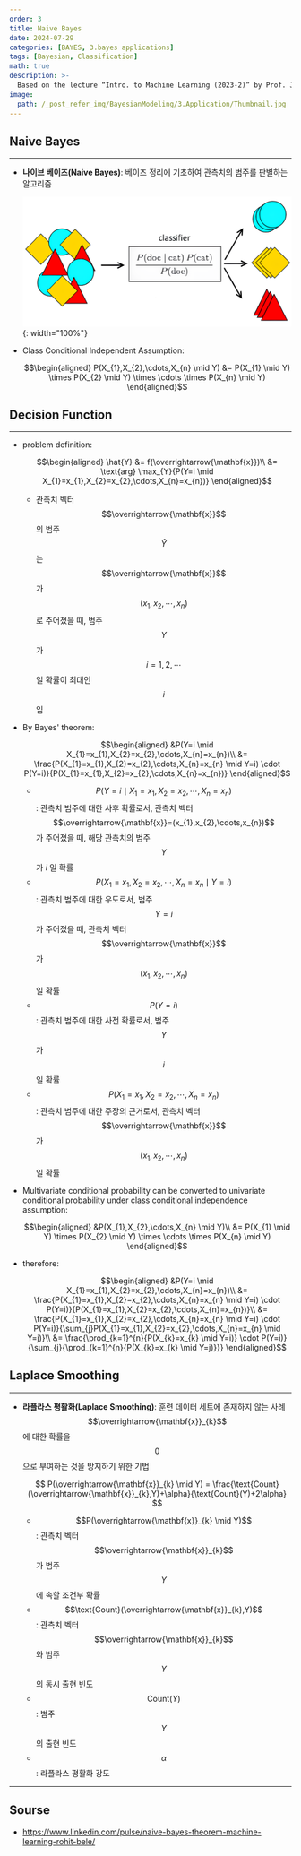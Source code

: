 ```yaml
---
order: 3
title: Naive Bayes
date: 2024-07-29
categories: [BAYES, 3.bayes applications]
tags: [Bayesian, Classification]
math: true
description: >-
  Based on the lecture “Intro. to Machine Learning (2023-2)” by Prof. Je Hyuk Lee, Dept. of Data Science, The Grad. School, Kookmin Univ.
image:
  path: /_post_refer_img/BayesianModeling/3.Application/Thumbnail.jpg
---
```


## Naive Bayes
-----

- **나이브 베이즈(Naive Bayes)**: 베이즈 정리에 기초하여 관측치의 범주를 판별하는 알고리즘

    ![01](/_post_refer_img/BayesianModeling/3.Application/03-01.png){: width="100%"}

- Class Conditional Independent Assumption:

    $$\begin{aligned}
    P(X_{1},X_{2},\cdots,X_{n} \mid Y)
    &= P(X_{1} \mid Y) \times P(X_{2} \mid Y) \times \cdots \times P(X_{n} \mid Y)
    \end{aligned}$$

## Decision Function
-----

- problem definition:

    $$\begin{aligned}
    \hat{Y}
    &= f(\overrightarrow{\mathbf{x}})\\
    &= \text{arg} \max_{Y}{P(Y=i \mid X_{1}=x_{1},X_{2}=x_{2},\cdots,X_{n}=x_{n})}
    \end{aligned}$$

    - 관측치 벡터 $$\overrightarrow{\mathbf{x}}$$ 의 범주 $$\hat{Y}$$ 는 $$\overrightarrow{\mathbf{x}}$$ 가 $$(x_{1},x_{2},\cdots,x_{n})$$ 로 주어졌을 때, 범주 $$Y$$ 가 $$i=1,2,\cdots$$ 일 확률이 최대인 $$i$$ 임

- By Bayes' theorem:

    $$\begin{aligned}
    &P(Y=i \mid X_{1}=x_{1},X_{2}=x_{2},\cdots,X_{n}=x_{n})\\
    &= \frac{P(X_{1}=x_{1},X_{2}=x_{2},\cdots,X_{n}=x_{n} \mid Y=i) \cdot P(Y=i)}{P(X_{1}=x_{1},X_{2}=x_{2},\cdots,X_{n}=x_{n})}
    \end{aligned}$$

    - $$P(Y=i \mid X_{1}=x_{1},X_{2}=x_{2},\cdots,X_{n}=x_{n})$$ : 관측치 범주에 대한 사후 확률로서, 관측치 벡터 $$\overrightarrow{\mathbf{x}}=(x_{1},x_{2},\cdots,x_{n})$$ 가 주어졌을 때, 해당 관측치의 범주 $$Y$$ 가 $i$ 일 확률
    - $$P(X_{1}=x_{1},X_{2}=x_{2},\cdots,X_{n}=x_{n} \mid Y=i)$$ : 관측치 범주에 대한 우도로서, 범주 $$Y=i$$ 가 주어졌을 때, 관측치 벡터 $$\overrightarrow{\mathbf{x}}$$ 가 $$(x_{1},x_{2},\cdots,x_{n})$$ 일 확률
    - $$P(Y=i)$$ : 관측치 범주에 대한 사전 확률로서, 범주 $$Y$$ 가 $$i$$ 일 확률
    - $$P(X_{1}=x_{1},X_{2}=x_{2},\cdots,X_{n}=x_{n})$$ : 관측치 범주에 대한 주장의 근거로서, 관측치 벡터 $$\overrightarrow{\mathbf{x}}$$ 가 $$(x_{1},x_{2},\cdots,x_{n})$$ 일 확률

- Multivariate conditional probability can be converted to univariate conditional probability under class conditional independence assumption:

    $$\begin{aligned}
    &P(X_{1},X_{2},\cdots,X_{n} \mid Y)\\
    &= P(X_{1} \mid Y) \times P(X_{2} \mid Y) \times \cdots \times P(X_{n} \mid Y)
    \end{aligned}$$

- therefore:

    $$\begin{aligned}
    &P(Y=i \mid X_{1}=x_{1},X_{2}=x_{2},\cdots,X_{n}=x_{n})\\
    &= \frac{P(X_{1}=x_{1},X_{2}=x_{2},\cdots,X_{n}=x_{n} \mid Y=i) \cdot P(Y=i)}{P(X_{1}=x_{1},X_{2}=x_{2},\cdots,X_{n}=x_{n})}\\
    &= \frac{P(X_{1}=x_{1},X_{2}=x_{2},\cdots,X_{n}=x_{n} \mid Y=i) \cdot P(Y=i)}{\sum_{j}P(X_{1}=x_{1},X_{2}=x_{2},\cdots,X_{n}=x_{n} \mid Y=j)}\\
    &= \frac{\prod_{k=1}^{n}{P(X_{k}=x_{k} \mid Y=i)} \cdot P(Y=i)}{\sum_{j}{\prod_{k=1}^{n}{P(X_{k}=x_{k} \mid Y=j)}}}
    \end{aligned}$$

## Laplace Smoothing
-----

- **라플라스 평활화(Laplace Smoothing)**: 훈련 데이터 세트에 존재하지 않는 사례 $$\overrightarrow{\mathbf{x}}_{k}$$ 에 대한 확률을 $$0$$ 으로 부여하는 것을 방지하기 위한 기법

    $$
    P(\overrightarrow{\mathbf{x}}_{k} \mid Y)
    = \frac{\text{Count}(\overrightarrow{\mathbf{x}}_{k},Y)+\alpha}{\text{Count}(Y)+2\alpha}
    $$

    - $$P(\overrightarrow{\mathbf{x}}_{k} \mid Y)$$ : 관측치 벡터 $$\overrightarrow{\mathbf{x}}_{k}$$ 가 범주 $$Y$$ 에 속할 조건부 확률
    - $$\text{Count}(\overrightarrow{\mathbf{x}}_{k},Y)$$ : 관측치 벡터 $$\overrightarrow{\mathbf{x}}_{k}$$ 와 범주 $$Y$$ 의 동시 출현 빈도
    - $$\text{Count}(Y)$$ : 범주 $$Y$$ 의 출현 빈도
    - $$\alpha$$ : 라플라스 평활화 강도

-----

## Sourse

- https://www.linkedin.com/pulse/naive-bayes-theorem-machine-learning-rohit-bele/